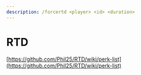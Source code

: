```yaml
---
description: /forcertd <player> <id> <duration>
---
```


# RTD

[https://github.com/Phil25/RTD/wiki/perk-list](https://github.com/Phil25/RTD/wiki/perk-list)

